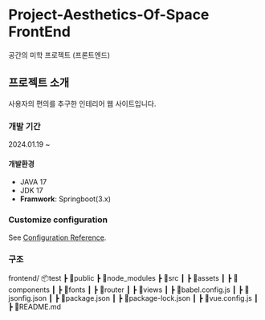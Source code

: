 # Project-Aesthetics-Of-Space FrontEnd
공간의 미학 프로젝트 (프론트엔드)


## 프로젝트 소개
사용자의 편의를 추구한 인테리어 웹 사이트입니다.


### 개발 기간
2024.01.19 ~


#### 개발환경
- JAVA 17
- JDK 17
- **Framwork**: Springboot(3.x)


### Customize configuration
See [Configuration Reference](https://cli.vuejs.org/config/).

### 구조
frontend/
📦test
 ┣ 📂public
 ┣ 📂node_modules
 ┣ 📂src
 ┃ ┣ 📂assets
 ┃ ┣ 📂components
 ┃ ┣ 📂fonts
 ┃ ┣ 📂router
 ┃ ┣ 📂views
 ┃ ┣ 📜babel.config.js
 ┃ ┣ 📜jsonfig.json
 ┃ ┣ 📜package.json
 ┃ ┣ 📜package-lock.json
 ┃ ┣ 📜vue.config.js
 ┃ ┣ 📜README.md
